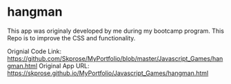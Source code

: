 # hangman

This app was originaly developed by me during my bootcamp program.
This Repo is to improve the CSS and functionality.

Orignial Code Link: https://github.com/Skprose/MyPortfolio/blob/master/Javascript_Games/hangman.html
Original App URL: https://skprose.github.io/MyPortfolio/Javascript_Games/hangman.html
